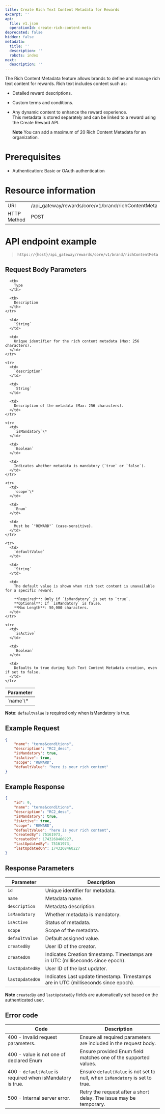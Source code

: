 ```yaml
---
title: Create Rich Text Content Metadata for Rewards
excerpt: ''
api:
  file: v1.json
  operationId: create-rich-content-meta
deprecated: false
hidden: false
metadata:
  title: ''
  description: ''
  robots: index
next:
  description: ''
---
```

The Rich Content Metadata feature allows brands to define and manage rich text content for rewards. Rich text includes content such as:

* Detailed reward descriptions.
* Custom terms and conditions.
* Any dynamic content to enhance the reward experience.\
  This metadata is stored separately and can be linked to a reward using the Create Reward API.

  **Note** You can add a maximum of 20 Rich Content Metadata for an organization.

# Prerequisites

*   Authentication: Basic or OAuth authentication

# Resource information

|             |                                                     |
| :---------- | :-------------------------------------------------- |
| URI         | /api\_gateway/rewards/core/v1/brand/richContentMeta |
| HTTP Method | POST                                                |

# API endpoint example

> `https://{host}/api_gateway/rewards/core/v1/brand/richContentMeta`

## Request Body Parameters

<Table align={["left","left","left"]}>
  <thead>
    <tr>
      <th>
        Parameter
      </th>

      <th>
        Type
      </th>

      <th>
        Description
      </th>
    </tr>
  </thead>

  <tbody>
    <tr>
      <td>
        `name`\*
      </td>

      <td>
        `String`
      </td>

      <td>
        Unique identifier for the rich content metadata (Max: 256 characters).
      </td>
    </tr>

    <tr>
      <td>
        `description`
      </td>

      <td>
        `String`
      </td>

      <td>
        Description of the metadata (Max: 256 characters).
      </td>
    </tr>

    <tr>
      <td>
        `isMandatory`\*
      </td>

      <td>
        `Boolean`
      </td>

      <td>
        Indicates whether metadata is mandatory (`true` or `false`).
      </td>
    </tr>

    <tr>
      <td>
        `scope`\*
      </td>

      <td>
        `Enum`
      </td>

      <td>
        Must be `"REWARD"` (case-sensitive).
      </td>
    </tr>

    <tr>
      <td>
        `defaultValue`
      </td>

      <td>
        `String`
      </td>

      <td>
        The default value is shown when rich text content is unavailable for a specific reward.

        **Required**: Only if `isMandatory` is set to `true`.
        **Optional**: If `isMandatory` is false.
        **Max Length**: 50,000 characters.
      </td>
    </tr>

    <tr>
      <td>
        `isActive`
      </td>

      <td>
        `Boolean`
      </td>

      <td>
        Defaults to true during Rich Text Content Metadata creation, even if set to false.
      </td>
    </tr>
  </tbody>
</Table>

**Note:** `defaultValue` is required only when isMandatory is true.

## Example Request

```json
{
    "name": "terms&conditions",
    "description": "RC2_desc",
    "isMandatory": true,
    "isActive": true,
    "scope": "REWARD",
    "defaultValue": "here is your rich content"
}
```

## Example Response

```json
{
    "id": 9,
    "name": "terms&conditions",
    "description": "RC2_desc",
    "isMandatory": true,
    "isActive": true,
    "scope": "REWARD",
    "defaultValue": "here is your rich content",
    "createdBy": 75161973,
    "createdOn": 1743268460227,
    "lastUpdatedBy": 75161973,
    "lastUpdatedOn": 1743268460227
}
```

## Response Parameters

| Parameter       | Description                                                                        |
| --------------- | ---------------------------------------------------------------------------------- |
| `id`            | Unique identifier for metadata.                                                    |
| `name`          | Metadata name.                                                                     |
| `description`   | Metadata description.                                                              |
| `isMandatory`   | Whether metadata is mandatory.                                                     |
| `isActive`      | Status of metadata.                                                                |
| `scope`         | Scope of the metadata.                                                             |
| `defaultValue`  | Default assigned value.                                                            |
| `createdBy`     | User ID of the creator.                                                            |
| `createdOn`     | Indicates Creation timestamp. Timestamps are in UTC (milliseconds since epoch).    |
| `lastUpdatedBy` | User ID of the last updater.                                                       |
| `lastUpdatedOn` | Indicates Last update timestamp. Timestamps are in UTC (milliseconds since epoch). |

**Note** `createdBy` and `lastUpdatedBy` fields are automatically set based on the authenticated user.

## Error code

| Code                                                       | Description                                                                  |
| ---------------------------------------------------------- | ---------------------------------------------------------------------------- |
| 400 - Invalid request parameters.                          | Ensure all required parameters are included in the request body.             |
| 400 - value is not one of declared Enum                    | Ensure provided Enum field matches one of the supported values.              |
| 400 - `defaultValue` is required when isMandatory is true. | Ensure `defaultValue` is not set to null, when `isMandatory` is set to true. |
| 500 - Internal server error.                               | Retry the request after a short delay. The issue may be temporary.           |
